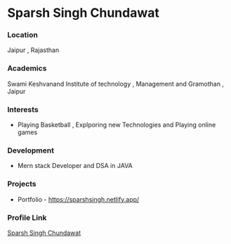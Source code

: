 # Sparsh Singh Chundawat

### Location

Jaipur , Rajasthan

### Academics

Swami Keshvanand Institute of technology , Management and Gramothan , Jaipur

### Interests

- Playing Basketball , Explporing new Technologies and Playing online games

### Development

- Mern stack Developer and DSA in JAVA

### Projects

- Portfolio - https://sparshsingh.netlify.app/

### Profile Link

[Sparsh Singh Chundawat](https://github.com/unsparsh)